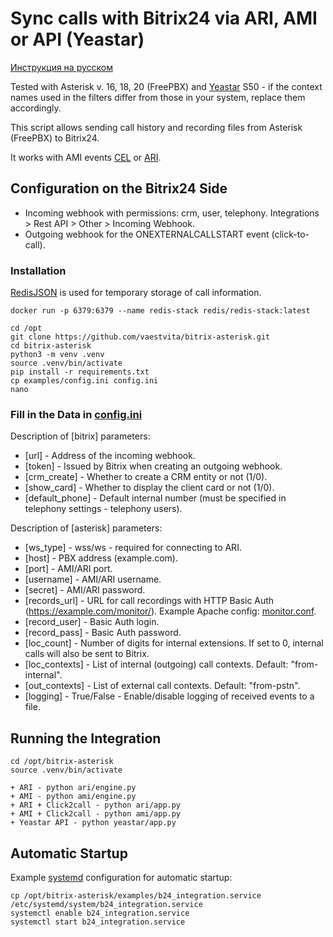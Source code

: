 # Sync calls with Bitrix24 via ARI, AMI or API (Yeastar)

[Инструкция на русском](README.ru.md)

Tested with Asterisk v. 16, 18, 20 (FreePBX) and [Yeastar](/yeastar/) S50 - if the context names used in the filters differ from those in your system, replace them accordingly.

This script allows sending call history and recording files from Asterisk (FreePBX) to Bitrix24.

It works with AMI events [CEL](/ami_cel.py) or [ARI](/ari_engine.py).

## Configuration on the Bitrix24 Side
+ Incoming webhook with permissions: crm, user, telephony. Integrations > Rest API > Other > Incoming Webhook.
+ Outgoing webhook for the ONEXTERNALCALLSTART event (click-to-call).

### Installation

[RedisJSON](https://github.com/RedisJSON/RedisJSON) is used for temporary storage of call information.

```
docker run -p 6379:6379 --name redis-stack redis/redis-stack:latest
```

```
cd /opt
git clone https://github.com/vaestvita/bitrix-asterisk.git
cd bitrix-asterisk
python3 -m venv .venv
source .venv/bin/activate
pip install -r requirements.txt
cp examples/config.ini config.ini
nano 
```

### Fill in the Data in [config.ini](examples/config.ini)

Description of [bitrix] parameters:
+ [url] - Address of the incoming webhook.
+ [token] - Issued by Bitrix when creating an outgoing webhook.
+ [crm_create] - Whether to create a CRM entity or not (1/0).
+ [show_card] - Whether to display the client card or not (1/0).
+ [default_phone] - Default internal number (must be specified in telephony settings - telephony users).

Description of [asterisk] parameters:
+ [ws_type] - wss/ws - required for connecting to ARI.
+ [host] - PBX address (example.com).
+ [port] - AMI/ARI port.
+ [username] - AMI/ARI username.
+ [secret] - AMI/ARI password.
+ [records_url] - URL for call recordings with HTTP Basic Auth (https://example.com/monitor/). Example Apache config: [monitor.conf](examples/monitor.conf).
+ [record_user] - Basic Auth login.
+ [record_pass] - Basic Auth password.
+ [loc_count] - Number of digits for internal extensions. If set to 0, internal calls will also be sent to Bitrix.
+ [loc_contexts] - List of internal (outgoing) call contexts. Default: "from-internal".
+ [out_contexts] - List of external call contexts. Default: "from-pstn".
+ [logging] - True/False - Enable/disable logging of received events to a file.

## Running the Integration

```
cd /opt/bitrix-asterisk
source .venv/bin/activate

+ ARI - python ari/engine.py
+ AMI - python ami/engine.py
+ ARI + Click2call - python ari/app.py
+ AMI + Click2call - python ami/app.py
+ Yeastar API - python yeastar/app.py

```


## Automatic Startup
Example [systemd](/examples/b24_integration.service) configuration for automatic startup:

```
cp /opt/bitrix-asterisk/examples/b24_integration.service /etc/systemd/system/b24_integration.service
systemctl enable b24_integration.service
systemctl start b24_integration.service
```